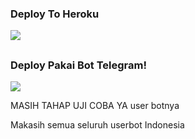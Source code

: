 ### Deploy To Heroku
<a href="https://heroku.com/deploy?template=https://github.com/UserKontol/Adam-Userbot"><img src="https://img.shields.io/badge/Deploy%20To%20Heroku-blue.svg?style=for-the-badge&logo="></a>

##

### Deploy Pakai Bot Telegram!
<a href="https://telegram.dog/XTZ_HerokuBot?start=VXNlcktvbnRvbC9NYW4tVXNlcmJvdCBNYW4tdXNlcmJvdA"><img src="https://img.shields.io/badge/Deploy%20Via%20Bot-green.svg?style=for-the-badge&logo="></a>

MASIH TAHAP UJI COBA YA user botnya

Makasih semua seluruh userbot Indonesia
